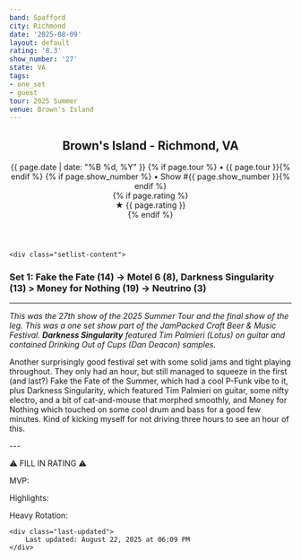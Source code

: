 ```yaml
---
band: Spafford
city: Richmond
date: '2025-08-09'
layout: default
rating: '8.3'
show_number: '27'
state: VA
tags:
- one_set
- guest
tour: 2025 Summer
venue: Brown's Island
---
```


<article class="show-card">
    <header class="show-header">
        <h1>Brown's Island - Richmond, VA</h1>
        <div class="show-meta">
            {{ page.date | date: "%B %d, %Y" }}
            {% if page.tour %} • {{ page.tour }}{% endif %}
            {% if page.show_number %} • Show #{{ page.show_number }}{% endif %}
        </div>
        {% if page.rating %}
        <div class="show-rating">★ {{ page.rating }}</div>
        {% endif %}
    </header>
    
    <div class="setlist-content">
<h3 class="setlist-header"><strong>Set 1:</strong>  <span class="jam-entry jam-tooltip jam-link" data-tooltip="<strong>Timing:</strong> 14:04<br><strong>Notes:</strong> Settles on anticipated funk before building to an early 2000s Electro close." data-url="{{ '/jam-chart/?filter=' | append: 'Fake the Fate' | relative_url }}">Fake the Fate</span> (14) -> Motel 6 (8), <span class="jam-entry jam-tooltip jam-link" data-tooltip="<strong>Timing:</strong> 13:13<br><strong>Notes:</strong> Features Tim Palmieri on guitar and starts with some synthpop, turns electronic, and swirls into sharper cat-and-mouse between Brian and Tim. Clean slide into the ending. 
" data-url="{{ '/jam-chart/?filter=' | append: 'Darkness Singularity' | relative_url }}">Darkness Singularity</span> (13) > <span class="jam-entry jam-tooltip jam-link" data-tooltip="<strong>Timing:</strong> 19:24<br><strong>Notes:</strong> Unreal Tournament 1999 x Rainbow Road x Star Wars Episode I Racer. (Colorful drum and bass turns jazzy, shifts to funkier space, and exits with power -&gt; Neutrino.)" data-url="{{ '/jam-chart/?filter=' | append: 'Money for Nothing' | relative_url }}">Money for Nothing</span> (19) -> Neutrino (3)</h3>
<hr class="section-divider">
<p class="show-notes"><em>This was the 27th show of the 2025 Summer Tour and the final show of the leg. This was a one set show part of the JamPacked Craft Beer & Music Festival. <strong>Darkness Singularity</strong> featured Tim Palmieri (Lotus) on guitar and contained Drinking Out of Cups (Dan Deacon) samples.</em></p>
<p class="review-text">Another surprisingly good festival set with some solid jams and tight playing throughout. They only had an hour, but still managed to squeeze in the first (and last?) Fake the Fate of the Summer, which had a cool P-Funk vibe to it, plus Darkness Singularity, which featured Tim Palmieri on guitar, some nifty electro, and a bit of cat-and-mouse that morphed smoothly, and Money for Nothing which touched on some cool drum and bass for a good few minutes. Kind of kicking myself for not driving three hours to see an hour of this.</p>
<p class="review-text">---</p>
<p class="review-text">⚠️ FILL IN RATING ⚠️</p>
<p class="review-text">MVP:</p>
<p class="review-text">Highlights:</p>
<p class="review-text">Heavy Rotation:</p>
    </div>
    
    <div class="last-updated">
        Last updated: August 22, 2025 at 06:09 PM
    </div>
</article>